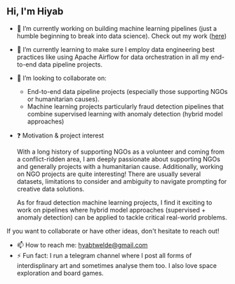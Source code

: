 ## Hi, I'm Hiyab 

- 🔭 I’m currently working on building machine learning pipelines (just a humble beginning to break into data science). Check out my work (<a href="https://github.com/hiyab-t?tab=repositories">here</a>)
- 🌱 I’m currently learning to make sure I employ data engineering best practices like using Apache Airflow for data orchestration in all my end-to-end data pipeline projects.
- 👯 I’m looking to collaborate on:
   - End-to-end data pipeline projects (especially those supporting NGOs or humanitarian causes).
   - Machine learning projects particularly fraud detection pipelines that combine supervised learning with anomaly detection (hybrid model approaches)

- ❓ Motivation & project interest

  With a long history of supporting NGOs as a volunteer and coming from a conflict-ridden area, I am deeply passionate about supporting NGOs and generally projects with a humanitarian cause. Additionally, working on NGO projects are quite interesting! There are usually several datasets, limitations to consider and ambiguity to navigate prompting for creative data solutions.

  As for fraud detection machine learning projects, I find it exciting to work on pipelines where hybrid model approaches (supervised + anomaly detection) can be applied to tackle critical real-world problems.

If you want to collaborate or have other ideas, don't hesitate to reach out! 

- 📫 How to reach me: hyabtwelde@gmail.com
- ⚡ Fun fact: I run a telegram channel where I post all forms of interdisplinary art and sometimes analyse them too. I also love space exploration and board games.
<!--
**hiyab-t/hiyab-t** is a ✨ _special_ ✨ repository because its `README.md` (this file) appears on your GitHub profile.

Here are some ideas to get you started:

- 🔭 I’m currently working on ...
- 🌱 I’m currently learning ...
- 👯 I’m looking to collaborate on ...
- 🤔 I’m looking for help with ...
- 💬 Ask me about ...
- 📫 How to reach me: ...
- 😄 Pronouns: ...
- ⚡ Fun fact: ...
-->
